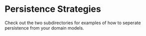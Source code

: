 # Persistence Strategies

Check out the two subdirectories for examples of how to seperate
persistence from your domain models.
